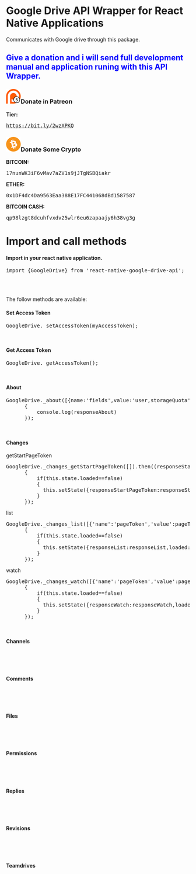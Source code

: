 <h1>Google Drive API Wrapper for React Native Applications</h1>
<p>
Communicates with Google drive through this package. 
</p>
<h2 style='color:blue'>Give a donation and i will send full development manual and application runing with this API Wrapper.</h2>

<h3><img src='images/patreon.png'>Donate in Patreon</h1>
<p>
  <b>Tier:</b>
  <pre><a href='https://bit.ly/2wzXPKQ'>https://bit.ly/2wzXPKQ</a></pre>
</p>
<h3><img src='images/bitcoin.png'>Donate Some Crypto</h1>
<p>
  <b>BITCOIN:</b>
  <pre>17nunWK3iF6vMav7aZV1s9jJTgNSBQiakr</pre>

  <b>ETHER:</b>
  <pre>0x1DF4dc4Da9563Eaa388E17FC441068dBd1587587</pre>
  
  <b>BITCOIN CASH:</b>
  <pre>qp98lzgt8dcuhfvxdv25wlr6eu6zapaajy6h38vg3g</pre>

</p>
<h1>Import and call methods</h1>
<h4>Import in your react native application.</h4>
<pre>
import {GoogleDrive} from 'react-native-google-drive-api';
</pre>

<br><br>
<p>The follow methods are available:</p>
<h4>Set Access Token</h4>
<pre>
GoogleDrive._setAccessToken(myAccessToken);
</pre> 
<br>

<h4>Get Access Token</h4>
<pre>
GoogleDrive._getAccessToken();
</pre> 
<br>

<h4>About</h4>
<pre>
GoogleDrive._about([{name:'fields',value:'user,storageQuota'}]).then((responseAbout)=>
      { 
          console.log(responseAbout)                 
      }); 
</pre> 
<br>
<h4>Changes</h4>
<p>getStartPageToken</p>
<pre>
GoogleDrive._changes_getStartPageToken([]).then((responseStartPageToken)=>
      { 
          if(this.state.loaded==false)
          {
            this.setState({responseStartPageToken:responseStartPageToken,loaded:true})
          }                  
      }); 
</pre>
<p>list</p>
<pre>
GoogleDrive._changes_list([{'name':'pageToken','value':pageToken}]).then((responseList)=>
      { 
          if(this.state.loaded==false)
          {
            this.setState({responseList:responseList,loaded:true})
          }                  
      }); 
</pre>
<p>watch</p>
<pre>
GoogleDrive._changes_watch([{'name':'pageToken','value':pageToken}]).then((responseWatch)=>
      { 
          if(this.state.loaded==false)
          {
            this.setState({responseWatch:responseWatch,loaded:true})
          }                  
      }); 
</pre>
<br>
<h4>Channels</h4>
<pre>

</pre>
<br>
<h4>Comments</h4>
<pre>

</pre>
<br>
<h4>Files</h4>
<pre>

</pre>
<br>
<h4>Permissions</h4>
<pre>

</pre>
<br>
<h4>Replies</h4>
<pre>

</pre>
<br>
<h4>Revisions</h4>
<pre>

</pre>
<br>
<h4>Teamdrives</h4>
<pre>

</pre>



